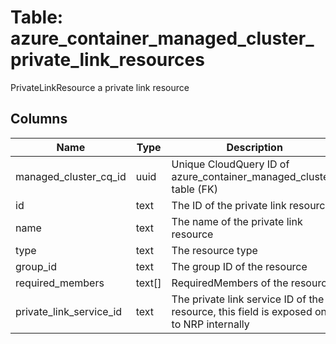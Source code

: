 
# Table: azure_container_managed_cluster_private_link_resources
PrivateLinkResource a private link resource
## Columns
| Name        | Type           | Description  |
| ------------- | ------------- | -----  |
|managed_cluster_cq_id|uuid|Unique CloudQuery ID of azure_container_managed_clusters table (FK)|
|id|text|The ID of the private link resource|
|name|text|The name of the private link resource|
|type|text|The resource type|
|group_id|text|The group ID of the resource|
|required_members|text[]|RequiredMembers of the resource|
|private_link_service_id|text|The private link service ID of the resource, this field is exposed only to NRP internally|
